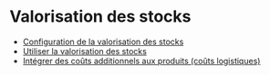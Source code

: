 # Valorisation des stocks

  * [Configuration de la valorisation des stocks](inventory_valuation/inventory_valuation_config.html)
  * [Utiliser la valorisation des stocks](inventory_valuation/using_inventory_valuation.html)
  * [Intégrer des coûts additionnels aux produits (coûts logistiques)](inventory_valuation/integrating_landed_costs.html)

